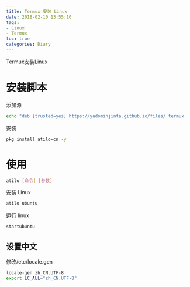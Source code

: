 ```yaml
---
title: Termux 安装 Linux
date: 2018-02-10 13:55:10
tags:
- Linux
- Termux
toc: true
categories: Diary
---
```

Termux安装Linux
<!-- more -->

# 安装脚本
添加源
```bash
echo "deb [trusted=yes] https://yadominjinta.github.io/files/ termux    extras" >> $PREFIX/etc/apt/sources.list
```

安装
```bash
pkg install atilo-cn -y
```

# 使用
```bash    
atilo [命令] [参数]
```

安装 Linux
```bash
atilo ubuntu
```

运行 linux
```bash
startubuntu
```

## 设置中文
修改/etc/locale.gen
```bash
locale-gen zh_CN.UTF-8
export LC_ALL="zh_CN.UTF-8"
```
